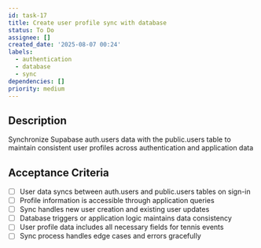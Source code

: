 ```yaml
---
id: task-17
title: Create user profile sync with database
status: To Do
assignee: []
created_date: '2025-08-07 00:24'
labels:
  - authentication
  - database
  - sync
dependencies: []
priority: medium
---
```


## Description

Synchronize Supabase auth.users data with the public.users table to maintain consistent user profiles across authentication and application data

## Acceptance Criteria

- [ ] User data syncs between auth.users and public.users tables on sign-in
- [ ] Profile information is accessible through application queries
- [ ] Sync handles new user creation and existing user updates
- [ ] Database triggers or application logic maintains data consistency
- [ ] User profile data includes all necessary fields for tennis events
- [ ] Sync process handles edge cases and errors gracefully
